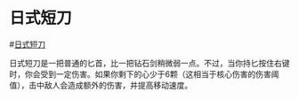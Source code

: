 # 日式短刀

#[日式短刀](item:betterwithaddons:tanto@0)

日式短刀是一把普通的匕首，比一把钻石剑稍微弱一点。不过，当你持匕按住右键时，你会受到一定伤害。如果你剩下的心少于6颗（这相当于核心伤害的伤害阈值），击中敌人会造成额外的伤害，并提高移动速度。